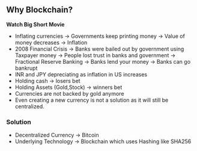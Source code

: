 ## Why Blockchain?

**Watch Big Short Movie**

- Inflating currencies -> Governments keep printing money -> Value of money decreases -> Inflation
- 2008 Financial Crisis -> Banks were bailed out by government using Taxpayer money -> People lost trust in banks and government -> Fractional Reserve Banking -> Banks lend your money -> Banks can go bankrupt
- INR and JPY depreciating as inflation in US increases
- Holding cash -> losers bet
- Holding Assets (Gold,Stock) -> winners bet
- Currencies are not backed by gold anymore
- Even creating a new currency is not a solution as it will still be centralized.

### Solution

- Decentralized Currency -> Bitcoin
- Underlying Technology -> Blockchain which uses Hashing like SHA256
